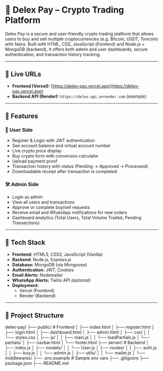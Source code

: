 # 💱 Delex Pay – Crypto Trading Platform

Delex Pay is a secure and user-friendly crypto trading platform that allows users to buy and sell multiple cryptocurrencies (e.g. Bitcoin, USDT, Toncoin) with Naira. Built with HTML, CSS, JavaScript (frontend) and Node.js + MongoDB (backend), it offers both admin and user dashboards, secure authentication, and transaction history tracking.

---

## 🔗 Live URLs

- **Frontend (Vercel):** [https://delex-pay.vercel.app](https://delex-pay.vercel.app)
- **Backend API (Render):** `https://delex-api.onrender.com` *(example)*

---

## 🚀 Features

### 👤 User Side
- Register & Login with JWT authentication
- See account balance and virtual account number
- Live crypto price display
- Buy crypto form with conversion calculator
- Upload payment proof
- Transaction history with status (Pending → Approved → Processed)
- Downloadable receipt after transaction is completed

### 🛠 Admin Side
- Login as admin
- View all users and transactions
- Approve or complete buy/sell requests
- Receive email and WhatsApp notifications for new orders
- Dashboard analytics (Total Users, Total Volume Traded, Pending Transactions)

---

## 🧱 Tech Stack

- **Frontend:** HTML5, CSS3, JavaScript (Vanilla)
- **Backend:** Node.js, Express.js
- **Database:** MongoDB (via Mongoose)
- **Authentication:** JWT, Cookies
- **Email Alerts:** Nodemailer
- **WhatsApp Alerts:** Twilio API *(optional)*
- **Deployment:** 
  - Vercel (Frontend)
  - Render (Backend)

---

## 📁 Project Structure
delex-pay/
├── public/                # Frontend
│   ├── index.html
│   ├── register.html
│   ├── login.html
│   ├── dashboard.html
│   ├── admin.html
│   ├── css/
│   │   └── styles.css
│   ├── js/
│   │   ├── main.js
│   │   └── loadPartials.js
│   └── partials/
│       ├── navbar.html
│       └── footer.html
├── server/                # Backend
│   ├── index.js
│   ├── models/
│   │   └── User.js
│   ├── routes/
│   │   ├── auth.js
│   │   ├── buy.js
│   │   └── admin.js
│   ├── utils/
│   │   └── mailer.js
│   └── middlewares/
├── .env.example           # Sample env vars
├── .gitignore
├── package.json
├── README.md
